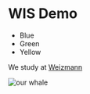 # WIS Demo

* Blue
* Green
* Yellow

We study at [Weizmann](https://www.weizmann.ac.il/)

![our whale](https://dwu32cgxelq1c.cloudfront.net/local_newspapers/sites/56/2017/07/whale.jpg)